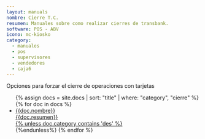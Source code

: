 ```yaml
---
layout: manuals
nombre: Cierre T.C.
resumen: Manuales sobre como realizar cierres de transbank.
software: POS - ABV
icono: mc-kiosko
category:
  - manuales
  - pos
  - supervisores
  - vendedores
  - caja6
---
```

Opciones para forzar el cierre de operaciones con tarjetas

<div class="list-block">
	<ul class="nav nav-tabs nav-stacked">
		{% assign docs = site.docs | sort: "title" | where: "category", "cierre" %}
		{% for doc in docs %}
		<li><a href="{% unless doc.category contains 'des' %}{{doc.url}}{%endunless%}{% if doc.category contains 'des' %}#{%endif%}" data-view=".view-main" class="item-link close-panel">
		<div class="item-content">
		<div class="item-media"><i class="{{doc.icono}}"></i></div>
		<div class="item-inner">
		<div class="item-title">{{doc.nombre}}</div>
		<div class="item-after">{{doc.resumen}}</div>
		</div>
		</div>{% unless doc.category contains 'des' %}</a></li>{%endunless%}
		{% endfor %}
	</ul>
</div>